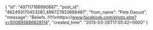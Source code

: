 {
   "id": "497117166990887",
   "post_id": "462493170453287_496727833696487",
   "from_name": "Pete Daoust",
   "message": "Beliefs..!!!!!\nhttps://www.facebook.com/photo.php?v=500895686628114",
   "created_time": "2013-03-28T17:55:42+0000"
 }
